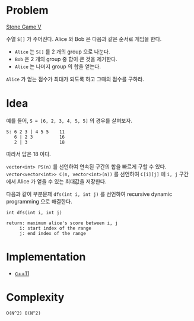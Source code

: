 # Problem

[Stone Game V](https://leetcode.com/problems/stone-game-v/)

수열 `S[]` 가 주어진다. Alice 와 Bob 은 다음과 같은 순서로 게임을
한다.

* `Alice` 는 `S[]` 를 2 개의 group 으로 나눈다.
* `Bob` 은 2 개의 group 중 합이 큰 것을 제거한다.
* `Alice` 는 나머지 group 의 합을 얻는다.

`Alice` 가 얻는 점수가 최대가 되도록 하고 그때의 점수를 구하라.

# Idea

예를 들어, `S = [6, 2, 3, 4, 5, 5]` 의 경우를 살펴보자. 

```
S: 6 2 3 | 4 5 5    11
   6 | 2 3          16
   2 | 3            18 
```

따라서 답은 18 이다.

`vector<int> PS(n)` 를 선언하여 연속된 구간의 합을 빠르게 구할 수
있다.  `vector<vector<int>> C(n, vector<int>(n))` 를 선언하여
`C[i][j]` 에 `i, j` 구간에서 Alice 가 얻을 수 있는 최대값을 저장한다.

다음과 같이 부분문제 `dfs(int i, int j)` 를 선언하여 recursive dynamic
programming 으로 해결한다.

```
int dfs(int i, int j)

return: maximum alice's score between i, j
     i: start index of the range
     j: end index of the range
```

# Implementation

* [c++11](a.cpp)

# Complexity

```
O(N^2) O(N^2)
```
